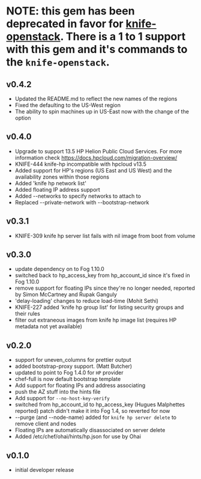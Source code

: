 # NOTE: this gem has been deprecated in favor for [knife-openstack](https://github.com/chef/knife-openstack). There is a 1 to 1 support with this gem and it's commands to the `knife-openstack`.

## v0.4.2
* Updated the README.md to reflect the new names of the regions
* Fixed the defaulting to the US-West region
* The ability to spin machines up in US-East now with the change of the option

## v0.4.0
* Upgrade to support 13.5 HP Helion Public Cloud Services. For more information check https://docs.hpcloud.com/migration-overview/
* KNIFE-444 knife-hp incompatible with hpcloud v13.5
* Added support for HP's regions (US East and US West) and the availability zones within those regions
* Added 'knife hp network list'
* Added floating IP address support
* Added --networks to specify networks to attach to
* Replaced --private-network with --bootstrap-network

## v0.3.1
* KNIFE-309 knife hp server list fails with nil image from boot from volume

## v0.3.0
* update dependency on to Fog 1.10.0
* switched back to hp_access_key from hp_account_id since it's fixed in Fog 1.10.0
* remove support for floating IPs since they're no longer needed, reported by Simon McCartney and Rupak Ganguly
* 'delay-loading' changes to reduce load-time (Mohit Sethi)
* KNIFE-227 added 'knife hp group list' for listing security groups and their rules
* filter out extraneous images from knife hp image list (requires HP metadata not yet available)

## v0.2.0
* support for uneven_columns for prettier output
* added bootstrap-proxy support. (Matt Butcher)
* updated to point to Fog 1.4.0 for `HP` provider
* chef-full is now default bootstrap template
* Add support for floating IPs and address associating
* push the AZ stuff into the hints file
* Add support for `--no-host-key-verify`
* switched from hp_account_id to hp_access_key (Hugues Malphettes reported)
  patch didn't make it into Fog 1.4, so reverted for now
* --purge (and --node-name) added for `knife hp server delete` to remove client and nodes
* Floating IPs are automatically disassociated on server delete
* Added /etc/chef/ohai/hints/hp.json for use by Ohai

## v0.1.0
* initial developer release

